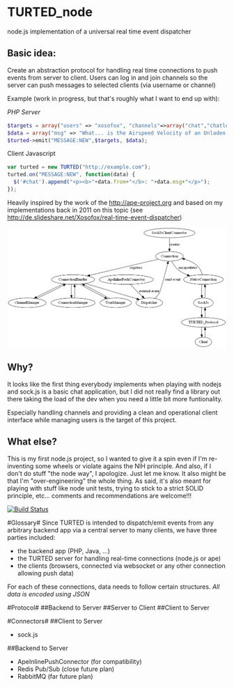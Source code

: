 TURTED_node
===========

node.js implementation of a universal real time event dispatcher

Basic idea:
-----------
Create an abstraction protocol for handling real time connections to push events from server to client.
Users can log in and join channels so the server can push messages to selected clients (via username or channel)

Example (work in progress, but that's roughly what I want to end up with):

*PHP Server*
```php
$targets = array("users" => "xosofox", "channels"=>array("chat","chatlog"));
$data = array("msg" => "What... is the Airspeed Velocity of an Unladen Swallow?", "from" => "Bridgekeeper"); 
$turted->emit("MESSAGE:NEW",$targets, $data);
```

Client Javascript
```javascript
var turted = new TURTED("http://example.com");
turted.on("MESSAGE:NEW", function(data) {
  $('#chat').append("<p><b>"+data.from+"</b>: "+data.msg+"</p>");
});
```

Heavily inspired by the work of the http://ape-project.org and based on my implementations back in 2011 on this topic
(see http://de.slideshare.net/Xosofox/real-time-event-dispatcher)

![Data overview](flow.png)

Why?
----
It looks like the first thing everybody implements when playing with nodejs and sock.js is a basic chat application, but I did not really find a library out there taking the load of the dev when you need a little bit more funtionality.

Especially handling channels and providing a clean and operational client interface while managing users is the target of this project.

What else?
----------
This is my first node.js project, so I wanted to give it a spin even if I'm re-inventing some wheels or violate agains
the NIH principle.
And also, if I don't do stuff "the node way", I apologize. Just let me know.
It also might be that I'm "over-engineering" the whole thing. As said, it's also meant for playing with stuff like node unit tests, trying to stick to a strict SOLID principle, etc... comments and recommendations are welcome!!!


[![Build Status](https://travis-ci.org/TURTED/TURTED_node.png?branch=master)](https://travis-ci.org/TURTED/TURTED_node)

#Glossary#
Since TURTED is intended to dispatch/emit events from any arbitrary backend app via a central server to many clients, we have three parties included:
* the backend app (PHP, Java, ...)
* the TURTED server for handling real-time connections (node.js or ape)
* the clients (browsers, connected via websocket or any other connection allowing push data)

For each of these connections, data needs to follow certain structures.
*All data is encoded using JSON*

#Protocol#
##Backend to Server
##Server to Client
##Client to Server

#Connectors#
##Client to Server
* sock.js

##Backend to Server
* ApeInlinePushConnector (for compatibility)
* Redis Pub/Sub (close future plan)
* RabbitMQ (far future plan)

